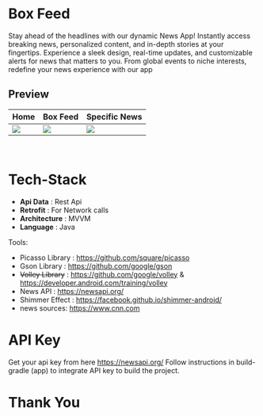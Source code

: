 # Box Feed
Stay ahead of the headlines with our dynamic News App! Instantly access breaking news, personalized content, and in-depth stories at your fingertips. Experience a sleek design, real-time updates, and customizable alerts for news that matters to you. From global events to niche interests, redefine your news experience with our app

## Preview
Home | Box Feed| Specific News
--- | --- | ---
![](https://user-images.githubusercontent.com/127762528/225804150-a237b28b-cc57-467c-a6de-05f8fb840483.png) | ![](https://user-images.githubusercontent.com/127762528/225804194-ff3a91ca-37b0-43fc-bdc9-ac6fd143d47f.png) | ![](https://user-images.githubusercontent.com/127762528/225804191-bc10f439-14a4-45a1-9ec1-34773688ded1.png)

<br />


# Tech-Stack

* __Api Data__ : Rest Api
* __Retrofit__ : For Network calls
* __Architecture__ : MVVM
* __Language__ : Java


Tools:

- Picasso Library : https://github.com/square/picasso
- Gson Library : https://github.com/google/gson
- <s>Volley Library</s> : https://github.com/google/volley & https://developer.android.com/training/volley
- News API : https://newsapi.org/
- Shimmer Effect : https://facebook.github.io/shimmer-android/ 
- news sources: https://www.cnn.com



# API Key
Get your api key from here https://newsapi.org/
Follow instructions in build-gradle (app) to integrate API key to build the project.

# Thank You
